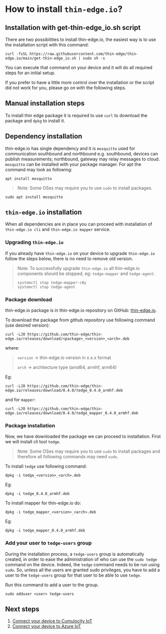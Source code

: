 # How to install `thin-edge.io`?

## Installation with get-thin-edge_io.sh script

There are two possibilities to install thin-edge.io, the easiest way is to use the installation script with this command:

```shell
curl -fsSL https://raw.githubusercontent.com/thin-edge/thin-edge.io/main/get-thin-edge_io.sh | sudo sh -s
```

You can execute that command on your device and it will do all required steps for an initial setup.

If you prefer to have a little more control over the installation or the script did not work for you, please go on with the following steps.

## Manual installation steps

To install thin edge package it is required to use `curl` to download the package and `dpkg` to install it.

## Dependency installation

thin-edge.io has single dependency and it is `mosquitto` used for communication southbound and northbound e.g. southbound, devices can publish measurements; northbound, gateway may relay messages to cloud.
`mosquitto` can be installed with your package manager. For apt the command may look as following:

```shell
apt install mosquitto
```

> Note: Some OSes may require you to use `sudo` to install packages.

```shell
sudo apt install mosquitto
```

## `thin-edge.io` installation

When all dependencies are in place you can proceed with installation of `thin-edge.io cli` and `thin-edge.io mapper` service.

### Upgrading `thin-edge.io`

If you already have `thin-edge.io` on your device to upgrade `thin-edge.io` follow the steps below, there is no need to remove old version.

> Note: To successfully upgrade `thin-edge.io` all thin-edge.io components should be stopped, eg: `tedge-mapper` and `tedge-agent`:
>
> ```shell
> systemctl stop tedge-mapper-c8y
> systemctl stop tedge-agent
> ```

### Package download

thin-edge.io package is in thin-edge.io repository on GitHub: [thin-edge.io](https://github.com/thin-edge/thin-edge.io/releases).

To download the package from github repository use following command (use desired version):

```shell
curl -LJO https://github.com/thin-edge/thin-edge.io/releases/download/<package>_<version>_<arch>.deb
```

where:
> `version` -> thin-edge.io version in x.x.x format
>
> `arch` -> architecture type (amd64, armhf, arm64)

Eg:

```shell
curl -LJO https://github.com/thin-edge/thin-edge.io/releases/download/0.4.0/tedge_0.4.0_armhf.deb
```

and for `mapper`:

```shell
curl -LJO https://github.com/thin-edge/thin-edge.io/releases/download/0.4.0/tedge_mapper_0.4.0_armhf.deb
```

### Package installation

Now, we have downloaded the package we can proceed to installation. First we will install cli tool `tedge`.

> Note: Some OSes may require you to use `sudo` to install packages and therefore all following commands may need `sudo`.

To install `tedge` use following command:

```shell
dpkg -i tedge_<version>_<arch>.deb
```

Eg:

```shell
dpkg -i tedge_0.4.0_armhf.deb
```

To install mapper for thin-edge.io do:

```shell
dpkg -i tedge_mapper_<version>_<arch>.deb
```

Eg:

```shell
dpkg -i tedge_mapper_0.4.0_armhf.deb
```

### Add your user to `tedge-users` group

During the installation process, a `tedge-users` group is automatically created,
in order to ease the administration of who can use the `sudo tedge` command on the device.
Indeed, the `tedge` command needs to be run using `sudo`.
So, unless all the users are granted sudo privileges, you have to add a user to the `tedge-users` group for that user to be able to use `tedge`.

Run this command to add a user to the group.

```shell
sudo adduser <user> tedge-users
```

## Next steps

1. [Connect your device to Cumulocity IoT](../tutorials/connect-c8y.md)
2. [Connect your device to Azure IoT](../tutorials/connect-azure.md)

